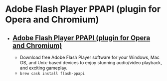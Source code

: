 # Adobe Flash Player PPAPI (plugin for Opera and Chromium)
- [Adobe Flash Player PPAPI (plugin for Opera and Chromium)](https://get.adobe.com/flashplayer/otherversions/)
  - 
  - Download free Adobe Flash Player software for your Windows, Mac OS, and Unix-based devices to enjoy stunning audio/video playback, and exciting gameplay.
  - `brew cask install flash-ppapi`
